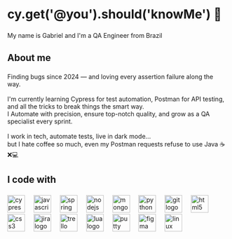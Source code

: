 <h1 align="left">cy.get('@you').should('knowMe') 👋</h1>

###

<p align="left">My name is Gabriel and I'm a QA Engineer from Brazil</p>

###

<h2 align="left">About me</h2>

###

<p align="left">Finding bugs since 2024 — and loving every assertion failure along the way. <br><br>I'm currently learning Cypress for test automation, Postman for API testing, and all the tricks to break things the smart way. <br> I Automate with precision, ensure top-notch quality, and grow as a QA specialist every sprint.<br><br>I work in tech, automate tests, live in dark mode...<br>but I hate coffee so much, even my Postman requests refuse to use Java ☕❌💻</p>

###

<h2 align="left">I code with</h2>

###

<div align="left">
  <a href="https://www.cypress.io" target="_blank" rel="noreferrer" style="text-decoration: none;">
    <img src="https://cdn.simpleicons.org/cypress/ffffff" height="40" alt="cypress logo"  />
  </a>
  <img width="12" />
  <a href="https://developer.mozilla.org/en-US/docs/Web/JavaScript" target="_blank" rel="noreferrer" style="text-decoration: none;">
    <img src="https://cdn.jsdelivr.net/gh/devicons/devicon/icons/javascript/javascript-original.svg" height="40" alt="javascript logo"  />
  </a>
  <img width="12" />
  <a href="https://spring.io" target="_blank" rel="noreferrer" style="text-decoration: none;">
    <img src="https://cdn.jsdelivr.net/gh/devicons/devicon/icons/spring/spring-original.svg" height="40" alt="spring logo"  />
  </a>
  <img width="12" />
  <a href="https://nodejs.org" target="_blank" rel="noreferrer" style="text-decoration: none;">
    <img src="https://cdn.jsdelivr.net/gh/devicons/devicon/icons/nodejs/nodejs-original.svg" height="40" alt="nodejs logo"  />
  </a>
  <img width="12" />
  <a href="https://www.mongodb.com" target="_blank" rel="noreferrer" style="text-decoration: none;">
    <img src="https://cdn.jsdelivr.net/gh/devicons/devicon/icons/mongodb/mongodb-original.svg" height="40" alt="mongodb logo"  />
  </a>
  <img width="12" />
  <a href="https://www.python.org" target="_blank" rel="noreferrer" style="text-decoration: none;">
    <img src="https://cdn.jsdelivr.net/gh/devicons/devicon/icons/python/python-original.svg" height="40" alt="python logo"  />
  </a>
  <img width="12" />
  <a href="https://git-scm.com" target="_blank" rel="noreferrer" style="text-decoration: none;">
    <img src="https://cdn.jsdelivr.net/gh/devicons/devicon/icons/git/git-original.svg" height="40" alt="git logo"  />
  </a>
  <img width="12" />
  <a href="https://developer.mozilla.org/en-US/docs/Web/HTML" target="_blank" rel="noreferrer" style="text-decoration: none;">
    <img src="https://cdn.jsdelivr.net/gh/devicons/devicon/icons/html5/html5-original.svg" height="40" alt="html5 logo"  />
  </a>
  <img width="12" />
  <a href="https://developer.mozilla.org/en-US/docs/Web/CSS" target="_blank" rel="noreferrer" style="text-decoration: none;">
    <img src="https://cdn.jsdelivr.net/gh/devicons/devicon/icons/css3/css3-original.svg" height="40" alt="css3 logo"  />
  </a>
  <img width="12" />
  <a href="https://www.atlassian.com/software/jira" target="_blank" rel="noreferrer" style="text-decoration: none;">
    <img src="https://cdn.jsdelivr.net/gh/devicons/devicon/icons/jira/jira-original.svg" height="40" alt="jira logo"  />
  </a>
  <img width="12" />
  <a href="https://trello.com" target="_blank" rel="noreferrer" style="text-decoration: none;">
    <img src="https://cdn.jsdelivr.net/gh/devicons/devicon/icons/trello/trello-plain.svg" height="40" alt="trello logo"  />
  </a>
  <img width="12" />
  <a href="https://www.lua.org" target="_blank" rel="noreferrer" style="text-decoration: none;">
    <img src="https://cdn.jsdelivr.net/gh/devicons/devicon/icons/lua/lua-original.svg" height="40" alt="lua logo"  />
  </a>
  <img width="12" />
  <a href="https://www.putty.org" target="_blank" rel="noreferrer" style="text-decoration: none;">
    <img src="https://cdn.jsdelivr.net/gh/devicons/devicon/icons/putty/putty-original.svg" height="40" alt="putty logo"  />
  </a>
  <img width="12" />
  <a href="https://www.figma.com" target="_blank" rel="noreferrer" style="text-decoration: none;">
    <img src="https://cdn.jsdelivr.net/gh/devicons/devicon/icons/figma/figma-original.svg" height="40" alt="figma logo"  />
  </a>
  <img width="12" />
  <a href="https://www.linux.org" target="_blank" rel="noreferrer" style="text-decoration: none;">
    <img src="https://cdn.jsdelivr.net/gh/devicons/devicon/icons/linux/linux-original.svg" height="40" alt="linux logo"  />
  </a>
</div>

###
